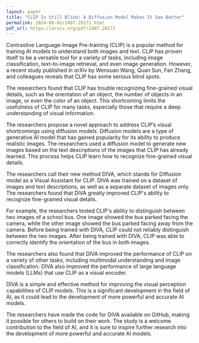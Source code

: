 ```yaml
---
layout: paper
title: "CLIP Is Still Blind: A Diffusion Model Makes It See Better"
permalink: 2024-08-02/2407.20171.html
pdf_url: https://arxiv.org/pdf/2407.20171
---
```


Contrastive Language-Image Pre-training (CLIP) is a popular method for training AI models to understand both images and text. CLIP has proven itself to be a versatile tool for a variety of tasks, including image classification, text-to-image retrieval, and even image generation. However, a recent study published in *arXiv* by Wenxuan Wang, Quan Sun, Fan Zhang, and colleagues reveals that CLIP has some serious blind spots.

The researchers found that CLIP has trouble recognizing fine-grained visual details, such as the orientation of an object, the number of objects in an image, or even the color of an object. This shortcoming limits the usefulness of CLIP for many tasks, especially those that require a deep understanding of visual information.

The researchers propose a novel approach to address CLIP’s visual shortcomings using diffusion models. Diffusion models are a type of generative AI model that has gained popularity for its ability to produce realistic images. The researchers used a diffusion model to generate new images based on the text descriptions of the images that CLIP has already learned. This process helps CLIP learn how to recognize fine-grained visual details.

The researchers call their new method DIVA, which stands for Diffusion model as a Visual Assistant for CLIP. DIVA was trained on a dataset of images and text descriptions, as well as a separate dataset of images only. The researchers found that DIVA greatly improved CLIP's ability to recognize fine-grained visual details.

For example, the researchers tested CLIP's ability to distinguish between two images of a school bus. One image showed the bus parked facing the camera, while the other image showed the bus parked facing away from the camera. Before being trained with DIVA, CLIP could not reliably distinguish between the two images. After being trained with DIVA, CLIP was able to correctly identify the orientation of the bus in both images.

The researchers also found that DIVA improved the performance of CLIP on a variety of other tasks, including multimodal understanding and image classification. DIVA also improved the performance of large language models (LLMs) that use CLIP as a visual encoder.

DIVA is a simple and effective method for improving the visual perception capabilities of CLIP models. This is a significant development in the field of AI, as it could lead to the development of more powerful and accurate AI models.

The researchers have made the code for DIVA available on GitHub, making it possible for others to build on their work. The study is a welcome contribution to the field of AI, and it is sure to inspire further research into the development of more powerful and accurate AI models.